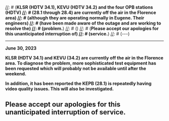 [//]: # (---)
[//]: # (**December 28, 2021**)
[//]: # ()
[//]: # (**KLSR (HDTV 34.1), KEVU (HDTV 34.2) and the four OPB stations (HDTV)
[//]: # (28.1 through 28.4) are currently off the air in the Florence area)
[//]: # (although they are operating normally in Eugene.  Their engineers)
[//]: # (have been made aware of the outage and are working to resolve the)
[//]: # (problem.**)
[//]: # ()
[//]: # (**Please accept our apologies for this unanticipated interruption of)
[//]: # (service.**)
[//]: # (---)

---
**June 30, 2023**

**KLSR (HDTV 34.1) and KEVU (34.2) are currently off the air in the
Florence area.  To diagnose the problem, more sophisticated test
equipment has been requested which will probably not be available
until after the weekend.**

**In addition, it has been reported the KEPB (28.1) is repeatedly having
video quality issues.  This will also be investigated.**

**Please accept our apologies for this unanticipated interruption of
service.**
---
